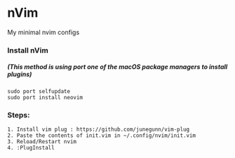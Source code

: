 # nVim
My minimal nvim configs

### Install nVim
##### (This method is using port one of the macOS package managers to install plugins)
``` 
sudo port selfupdate
sudo port install neovim
```

### Steps:
```
1. Install vim plug : https://github.com/junegunn/vim-plug
2. Paste the contents of init.vim in ~/.config/nvim/init.vim
3. Reload/Restart nvim
4. :PlugInstall
```
